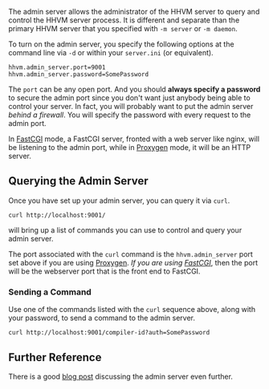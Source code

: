 The admin server allows the administrator of the HHVM server to query and control the HHVM server process. It is different and separate than the primary HHVM server that you specified with `-m server` or `-m daemon`.

To turn on the admin server, you specify the following options at the command line via `-d` or within your `server.ini` (or equivalent).

```
hhvm.admin_server.port=9001
hhvm.admin_server.password=SomePassword
```

The `port` can be any open port. And you should **always specify a password** to secure the admin port since you don't want just anybody being able to control your server. In fact, you will probably want to put the admin server *behind a firewall*. You will specify the password with every request to the admin port.

In [FastCGI](/hhvm/advanced-usage/fastCGI) mode, a FastCGI server, fronted with a web server like nginx, will be listening to the admin port, while in [Proxygen](../basic-usage/proxygen.md) mode, it will be an HTTP server.

## Querying the Admin Server

Once you have set up your admin server, you can query it via `curl`. 

```
curl http://localhost:9001/
```

will bring up a list of commands you can use to control and query your admin server. 

The port associated with the `curl` command is the `hhvm.admin_server` port set above if you are using [Proxygen](/hhvm/basic-usage/proxygen). *If you are using [FastCGI](/hhvm/advanced-usage/fastCGI)*, then the port will be the webserver port that is the front end to FastCGI.

### Sending a Command

Use one of the commands listed with the `curl` sequence above, along with your password, to send a command to the admin server.

```
curl http://localhost:9001/compiler-id?auth=SomePassword
```

## Further Reference

There is a good [blog post](http://hhvm.com/blog/521/the-adminserver) discussing the admin server even further.
